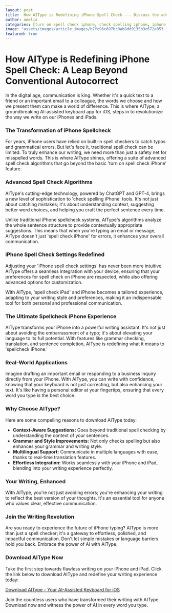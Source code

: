 ```yaml
---
layout: post
title:  How AIType is Redefining iPhone Spell Check --- Discuss the advanced spell check algorithms of AIType compared to traditional iPhone spell checkers.
author: amelia
categories: [turn on spell check iphone, check spelling iphone, iphone spellcheck, spell check iphone, iphone spell check settings, spell check ipad, spellcheck iphone]
image: "assets/images/article_images/b7fc96c897bc0ab8dd9135b3c672e053.jpg"
featured: true
---
```


# How AIType is Redefining iPhone Spell Check: A Leap Beyond Conventional Autocorrect

In the digital age, communication is king. Whether it's a quick text to a friend or an important email to a colleague, the words we choose and how we present them can make a world of difference. This is where AIType, a groundbreaking AI-assisted keyboard app for iOS, steps in to revolutionize the way we write on our iPhones and iPads. 

### **The Transformation of iPhone Spellcheck**

For years, iPhone users have relied on built-in spell checkers to catch typos and grammatical errors. But let's face it, traditional spell check can be limited. To truly enhance our writing, we need more than just a safety net for misspelled words. This is where AIType shines, offering a suite of advanced spell check algorithms that go beyond the basic 'turn on spell check iPhone' feature.

### **Advanced Spell Check Algorithms**

AIType's cutting-edge technology, powered by ChatGPT and GPT-4, brings a new level of sophistication to 'check spelling iPhone' tools. It's not just about catching mistakes; it's about understanding context, suggesting better word choices, and helping you craft the perfect sentence every time. 

Unlike traditional iPhone spellcheck systems, AIType's algorithms analyze the whole sentence structure to provide contextually appropriate suggestions. This means that when you're typing an email or message, AIType doesn't just 'spell check iPhone' for errors, it enhances your overall communication.

### **iPhone Spell Check Settings Redefined**

Adjusting your 'iPhone spell check settings' has never been more intuitive. AIType offers a seamless integration with your device, ensuring that your preferences for spell check on iPhone are respected, while also offering advanced options for customization.

With AIType, 'spell check iPad' and iPhone becomes a tailored experience, adapting to your writing style and preferences, making it an indispensable tool for both personal and professional communication.

### **The Ultimate Spellcheck iPhone Experience**

AIType transforms your iPhone into a powerful writing assistant. It's not just about avoiding the embarrassment of a typo; it's about elevating your language to its full potential. With features like grammar checking, translation, and sentence completion, AIType is redefining what it means to 'spellcheck iPhone.'

### **Real-World Applications**

Imagine drafting an important email or responding to a business inquiry directly from your iPhone. With AIType, you can write with confidence, knowing that your keyboard is not just correcting, but also enhancing your text. It's like having a personal editor at your fingertips, ensuring that every word you type is the best choice.

### **Why Choose AIType?**

Here are some compelling reasons to download AIType today:

- **Context-Aware Suggestions:** Goes beyond traditional spell checking by understanding the context of your sentences.
- **Grammar and Style Improvements:** Not only checks spelling but also enhances your grammar and writing style.
- **Multilingual Support:** Communicate in multiple languages with ease, thanks to real-time translation features.
- **Effortless Integration:** Works seamlessly with your iPhone and iPad, blending into your writing experience perfectly.

### **Your Writing, Enhanced**

With AIType, you're not just avoiding errors; you're enhancing your writing to reflect the best version of your thoughts. It's an essential tool for anyone who values clear, effective communication.

### **Join the Writing Revolution**

Are you ready to experience the future of iPhone typing? AIType is more than just a spell checker; it's a gateway to effortless, polished, and impactful communication. Don't let simple mistakes or language barriers hold you back. Embrace the power of AI with AIType.

### **Download AIType Now**

Take the first step towards flawless writing on your iPhone and iPad. Click the link below to download AIType and redefine your writing experience today:

[Download AIType - Your AI-Assisted Keyboard for iOS](https://apps.apple.com/us/app/aitype-grammar-check-keyboard/id6469163944)

Join the countless users who have transformed their writing with AIType. Download now and witness the power of AI in every word you type.